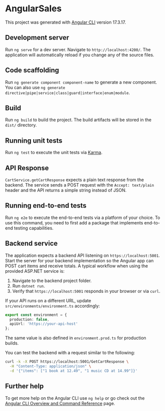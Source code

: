 # AngularSales

This project was generated with [Angular CLI](https://github.com/angular/angular-cli) version 17.3.17.

## Development server

Run `ng serve` for a dev server. Navigate to `http://localhost:4200/`. The application will automatically reload if you change any of the source files.

## Code scaffolding

Run `ng generate component component-name` to generate a new component. You can also use `ng generate directive|pipe|service|class|guard|interface|enum|module`.

## Build

Run `ng build` to build the project. The build artifacts will be stored in the `dist/` directory.

## Running unit tests

Run `ng test` to execute the unit tests via [Karma](https://karma-runner.github.io).

## API Response

`CartService.getCartResponse` expects a plain text response from the backend.
The service sends a POST request with the `Accept: text/plain` header and the
API returns a simple string instead of JSON.

## Running end-to-end tests

Run `ng e2e` to execute the end-to-end tests via a platform of your choice. To use this command, you need to first add a package that implements end-to-end testing capabilities.

## Backend service

The application expects a backend API listening on `https://localhost:5001`. Start the server for your backend implementation so the Angular app can POST cart items and receive totals. A typical workflow when using the provided ASP.NET service is:

1. Navigate to the backend project folder.
2. Run `dotnet run`.
3. Verify that `https://localhost:5001` responds in your browser or via `curl`.

If your API runs on a different URL, update `src/environments/environment.ts` accordingly:

```ts
export const environment = {
  production: false,
  apiUrl: 'https://your-api-host'
};
```

The same value is also defined in `environment.prod.ts` for production builds.

You can test the backend with a request similar to the following:

```bash
curl -k -X POST https://localhost:5001/GetCartResponse \
  -H "Content-Type: application/json" \
  -d '{"items": ["1 book at 12.49", "1 music CD at 14.99"]}'
```

## Further help

To get more help on the Angular CLI use `ng help` or go check out the [Angular CLI Overview and Command Reference](https://angular.io/cli) page.
